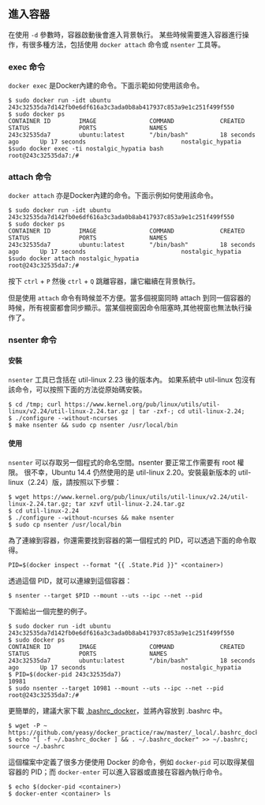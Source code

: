 ## 進入容器
在使用 `-d` 參數時，容器啟動後會進入背景執行。
某些時候需要進入容器進行操作，有很多種方法，包括使用 `docker attach` 命令或 `nsenter` 工具等。
### exec 命令
`docker exec` 是Docker內建的命令。下面示範如何使用該命令。
```
$ sudo docker run -idt ubuntu
243c32535da7d142fb0e6df616a3c3ada0b8ab417937c853a9e1c251f499f550
$ sudo docker ps
CONTAINER ID        IMAGE               COMMAND             CREATED             STATUS              PORTS               NAMES
243c32535da7        ubuntu:latest       "/bin/bash"         18 seconds ago      Up 17 seconds                           nostalgic_hypatia
$sudo docker exec -ti nostalgic_hypatia bash
root@243c32535da7:/#
```
### attach 命令
`docker attach` 亦是Docker內建的命令。下面示例如何使用該命令。
```
$ sudo docker run -idt ubuntu
243c32535da7d142fb0e6df616a3c3ada0b8ab417937c853a9e1c251f499f550
$ sudo docker ps
CONTAINER ID        IMAGE               COMMAND             CREATED             STATUS              PORTS               NAMES
243c32535da7        ubuntu:latest       "/bin/bash"         18 seconds ago      Up 17 seconds                           nostalgic_hypatia
$sudo docker attach nostalgic_hypatia
root@243c32535da7:/#
```

按下 `ctrl` + `P` 然後 `ctrl` + `Q` 跳離容器，讓它繼續在背景執行。
  
但是使用 `attach` 命令有時候並不方便。當多個視窗同時 attach 到同一個容器的時候，所有視窗都會同步顯示。當某個視窗因命令阻塞時,其他視窗也無法執行操作了。

### nsenter 命令
#### 安裝
`nsenter` 工具已含括在 util-linux 2.23 後的版本內。
如果系統中 util-linux 包沒有該命令，可以按照下面的方法從原始碼安裝。
```
$ cd /tmp; curl https://www.kernel.org/pub/linux/utils/util-linux/v2.24/util-linux-2.24.tar.gz | tar -zxf-; cd util-linux-2.24;
$ ./configure --without-ncurses
$ make nsenter && sudo cp nsenter /usr/local/bin
```

#### 使用
`nsenter` 可以存取另一個程式的命名空間。nsenter 要正常工作需要有 root 權限。
很不幸，Ubuntu 14.4 仍然使用的是 util-linux 2.20。安裝最新版本的 util-linux（2.24）版，請按照以下步驟：
```
$ wget https://www.kernel.org/pub/linux/utils/util-linux/v2.24/util-linux-2.24.tar.gz; tar xzvf util-linux-2.24.tar.gz
$ cd util-linux-2.24
$ ./configure --without-ncurses && make nsenter
$ sudo cp nsenter /usr/local/bin
```
為了連線到容器，你還需要找到容器的第一個程式的 PID，可以透過下面的命令取得。
```
PID=$(docker inspect --format "{{ .State.Pid }}" <container>)
```
透過這個 PID，就可以連線到這個容器：
```
$ nsenter --target $PID --mount --uts --ipc --net --pid
```
下面給出一個完整的例子。
```
$ sudo docker run -idt ubuntu
243c32535da7d142fb0e6df616a3c3ada0b8ab417937c853a9e1c251f499f550
$ sudo docker ps
CONTAINER ID        IMAGE               COMMAND             CREATED             STATUS              PORTS               NAMES
243c32535da7        ubuntu:latest       "/bin/bash"         18 seconds ago      Up 17 seconds                           nostalgic_hypatia
$ PID=$(docker-pid 243c32535da7)
10981
$ sudo nsenter --target 10981 --mount --uts --ipc --net --pid
root@243c32535da7:/#
```
更簡單的，建議大家下載
[.bashrc_docker](https://github.com/yeasy/docker_practice/raw/master/_local/.bashrc_docker)，並將內容放到 .bashrc 中。
```
$ wget -P ~ https://github.com/yeasy/docker_practice/raw/master/_local/.bashrc_docker;
$ echo "[ -f ~/.bashrc_docker ] && . ~/.bashrc_docker" >> ~/.bashrc; source ~/.bashrc
```
這個檔案中定義了很多方便使用 Docker 的命令，例如 `docker-pid` 可以取得某個容器的 PID；而 `docker-enter` 可以進入容器或直接在容器內執行命令。
```
$ echo $(docker-pid <container>)
$ docker-enter <container> ls
```
